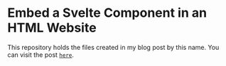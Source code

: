 # Embed a Svelte Component in an HTML Website

This repository holds the files created in my blog post by this name.
You can visit the post [`here`](https://deepwebworks.com/embed).
